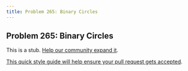```yaml
---
title: Problem 265: Binary Circles
---
```

## Problem 265: Binary Circles

This is a stub. <a href='https://github.com/freecodecamp/guides/tree/master/src/pages/certifications/coding-interview-prep/project-euler/problem-265-binary-circles/index.md' target='_blank' rel='nofollow'>Help our community expand it</a>.

<a href='https://github.com/freecodecamp/guides/blob/master/README.md' target='_blank' rel='nofollow'>This quick style guide will help ensure your pull request gets accepted</a>.

<!-- The article goes here, in GitHub-flavored Markdown. Feel free to add YouTube videos, images, and CodePen/JSBin embeds  -->
